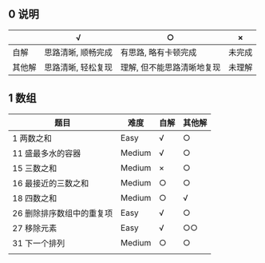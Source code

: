 ## 0 说明

|        | √                  | ○                          | ×      |
| ------ | ------------------ | -------------------------- | ------ |
| 自解   | 思路清晰, 顺畅完成 | 有思路, 略有卡顿完成       | 未完成 |
| 其他解 | 思路清晰, 轻松复现 | 理解, 但不能思路清晰地复现 | 未理解 |



## 1 数组

| 题目                      | 难度   | 自解 | 其他解 |
| ------------------------- | ------ | ---- | ------ |
| 1 两数之和                | Easy   | √    | ○      |
| 11 盛最多水的容器         | Medium | √    | ○      |
| 15 三数之和               | Medium | ×    | ○      |
| 16 最接近的三数之和       | Medium | ○    | ○      |
| 18 四数之和               | Medium | ○    | √      |
| 26 删除排序数组中的重复项 | Easy   | √    | ○      |
| 27 移除元素               | Easy   | √    | ○○     |
| 31 下一个排列             | Medium | ○    | ○      |
|                           |        |      |        |

